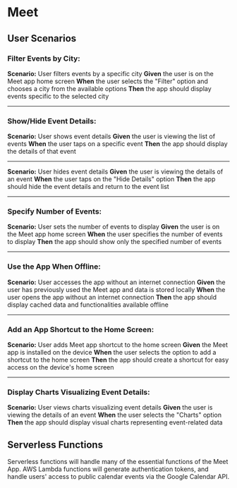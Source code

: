 # Meet

## User Scenarios

### Filter Events by City:

**Scenario:** User filters events by a specific city
**Given** the user is on the Meet app home screen
**When** the user selects the "Filter" option and chooses a city from the available options
**Then** the app should display events specific to the selected city

---

### Show/Hide Event Details:

**Scenario:** User shows event details
**Given** the user is viewing the list of events
**When** the user taps on a specific event
**Then** the app should display the details of that event

---

**Scenario:** User hides event details
**Given** the user is viewing the details of an event
**When** the user taps on the "Hide Details" option
**Then** the app should hide the event details and return to the event list

---

### Specify Number of Events:

**Scenario:** User sets the number of events to display
**Given** the user is on the Meet app home screen
**When** the user specifies the number of events to display
**Then** the app should show only the specified number of events

---

### Use the App When Offline:

**Scenario:** User accesses the app without an internet connection
**Given** the user has previously used the Meet app and data is stored locally
**When** the user opens the app without an internet connection
**Then** the app should display cached data and functionalities available offline

---

### Add an App Shortcut to the Home Screen:

**Scenario:** User adds Meet app shortcut to the home screen
**Given** the Meet app is installed on the device
**When** the user selects the option to add a shortcut to the home screen
**Then** the app should create a shortcut for easy access on the device's home screen

---

### Display Charts Visualizing Event Details:

**Scenario:** User views charts visualizing event details
**Given** the user is viewing the details of an event
**When** the user selects the "Charts" option
**Then** the app should display visual charts representing event-related data

## Serverless Functions

Serverless functions will handle many of the essential functions of the Meet App. AWS Lambda functions will generate authentication tokens, and handle users' access to public calendar events via the Google Calendar API.